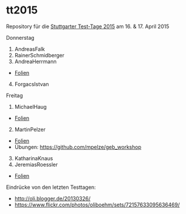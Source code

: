 # tt2015
Repository für die [Stuttgarter Test-Tage 2015](http://jugs.org/tt2015/index.html)
am 16. &amp; 17. April 2015

Donnerstag

1. AndreasFalk
2. RainerSchmidberger
3. AndreaHerrmann
  * [Folien](AndreaHerrmann/20150416_MBT.pdf)
4. ForgacsIstvan

Freitag

1. MichaelHaug
  * [Folien](MichaelHaug/InfrastrukturFuerTests.pdf)
2. MartinPelzer
  * [Folien](MartinPelzer/geb.pdf)
  * Übungen: https://github.com/mpelze/geb_workshop
3. KatharinaKnaus
4. JeremiasRoessler
  * [Folien](JeremiasRoessler/Einreichung_roessler.pdf)

Eindrücke von den letzten Testtagen:

* http://oli.blogger.de/20130326/
* https://www.flickr.com/photos/oliboehm/sets/72157633095636469/
